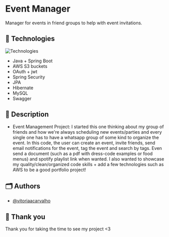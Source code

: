 # Event Manager
Manager for events in friend groups to help with event invitations.

## 🦆 Technologies

![Technologies](https://skillicons.dev/icons?i=java,spring,mysql,aws,gmail)

- Java + Spring Boot
- AWS S3 buckets
- OAuth + jwt
- Spring Security
- JPA
- Hibernate
- MySQL
- Swagger

## 🚀 Description
- Event Management Project: I started this one thinking about my group of friends and how we're always scheduling new events/parties and every single one has to have a whatsapp group of some kind to organize the event.
  In this code, the user can create an event, invite friends, send email notifications for the event, tag the event and search by tags.
  Even send a document (such as a pdf with dress-code examples or food menus) and spotify playlist link when wanted.
  I also wanted to showcase my quality/clean/organized code skills + add a few technologies such as AWS to be a good portfolio project! 
  

## 🗂️ Authors

- [@vitoriaacarvalho](github.com/vitoriaacarvalho)

## 🩶 Thank you
Thank you for taking the time to see my project <3
